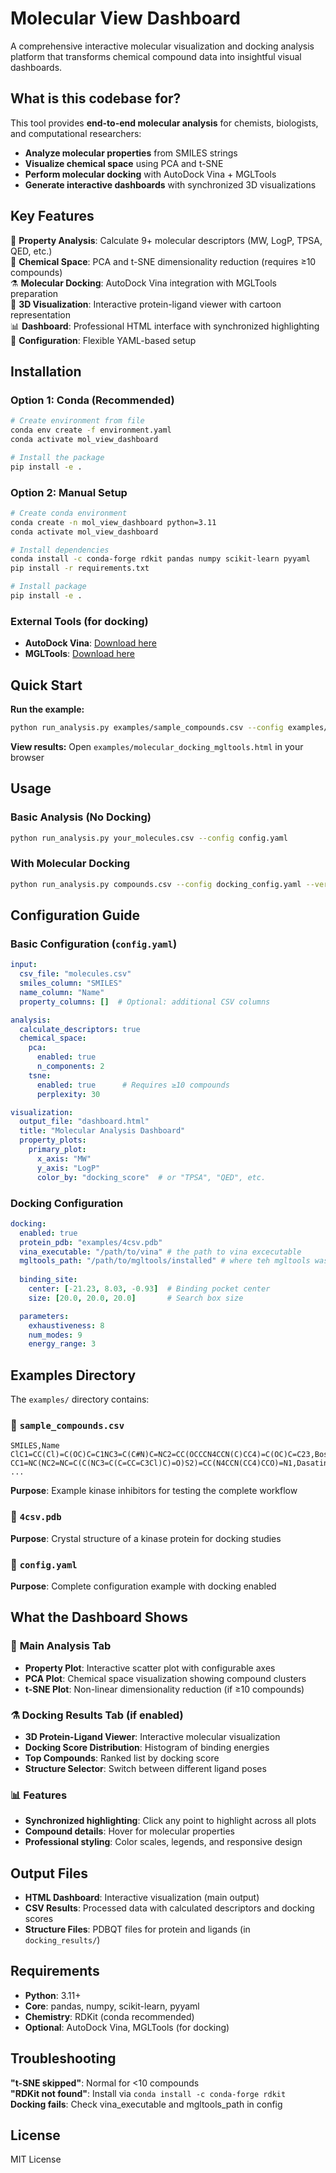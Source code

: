 # Molecular View Dashboard

A comprehensive interactive molecular visualization and docking analysis platform that transforms chemical compound data into insightful visual dashboards.

## What is this codebase for?

This tool provides **end-to-end molecular analysis** for chemists, biologists, and computational researchers:

- **Analyze molecular properties** from SMILES strings
- **Visualize chemical space** using PCA and t-SNE
- **Perform molecular docking** with AutoDock Vina + MGLTools
- **Generate interactive dashboards** with synchronized 3D visualizations

## Key Features

🧪 **Property Analysis**: Calculate 9+ molecular descriptors (MW, LogP, TPSA, QED, etc.)  
🧬 **Chemical Space**: PCA and t-SNE dimensionality reduction (requires ≥10 compounds)  
⚗️ **Molecular Docking**: AutoDock Vina integration with MGLTools preparation  
🎯 **3D Visualization**: Interactive protein-ligand viewer with cartoon representation  
📊 **Dashboard**: Professional HTML interface with synchronized highlighting  
🔧 **Configuration**: Flexible YAML-based setup  

## Installation

### Option 1: Conda (Recommended)

```bash
# Create environment from file
conda env create -f environment.yaml
conda activate mol_view_dashboard

# Install the package
pip install -e .
```

### Option 2: Manual Setup

```bash
# Create conda environment
conda create -n mol_view_dashboard python=3.11
conda activate mol_view_dashboard

# Install dependencies
conda install -c conda-forge rdkit pandas numpy scikit-learn pyyaml
pip install -r requirements.txt

# Install package
pip install -e .
```

### External Tools (for docking)

- **AutoDock Vina**: [Download here](https://vina.scripps.edu/)
- **MGLTools**: [Download here](http://mgltools.scripps.edu/)

## Quick Start

**Run the example:**

```bash
python run_analysis.py examples/sample_compounds.csv --config examples/config.yaml
```

**View results:** Open `examples/molecular_docking_mgltools.html` in your browser

## Usage

### Basic Analysis (No Docking)

```bash
python run_analysis.py your_molecules.csv --config config.yaml
```

### With Molecular Docking

```bash
python run_analysis.py compounds.csv --config docking_config.yaml --verbose
```

## Configuration Guide

### Basic Configuration (`config.yaml`)

```yaml
input:
  csv_file: "molecules.csv"
  smiles_column: "SMILES"
  name_column: "Name"
  property_columns: []  # Optional: additional CSV columns

analysis:
  calculate_descriptors: true
  chemical_space:
    pca:
      enabled: true
      n_components: 2
    tsne:
      enabled: true      # Requires ≥10 compounds
      perplexity: 30

visualization:
  output_file: "dashboard.html"
  title: "Molecular Analysis Dashboard"
  property_plots:
    primary_plot:
      x_axis: "MW"
      y_axis: "LogP" 
      color_by: "docking_score"  # or "TPSA", "QED", etc.
```

### Docking Configuration

```yaml
docking:
  enabled: true
  protein_pdb: "examples/4csv.pdb"
  vina_executable: "/path/to/vina" # the path to vina excecutable
  mgltools_path: "/path/to/mgltools/installed" # where teh mgltools was installed
  
  binding_site:
    center: [-21.23, 8.03, -0.93]  # Binding pocket center
    size: [20.0, 20.0, 20.0]       # Search box size

  parameters:
    exhaustiveness: 8
    num_modes: 9
    energy_range: 3
```

## Examples Directory

The `examples/` directory contains:

### 📁 `sample_compounds.csv`
```csv
SMILES,Name
ClC1=CC(Cl)=C(OC)C=C1NC3=C(C#N)C=NC2=CC(OCCCN4CCN(C)CC4)=C(OC)C=C23,Bosutinib
CC1=NC(NC2=NC=C(C(NC3=C(C=CC=C3Cl)C)=O)S2)=CC(N4CCN(CC4)CCO)=N1,Dasatinib
...
```
**Purpose**: Example kinase inhibitors for testing the complete workflow

### 📁 `4csv.pdb`
**Purpose**: Crystal structure of a kinase protein for docking studies

### 📁 `config.yaml`
**Purpose**: Complete configuration example with docking enabled

## What the Dashboard Shows

### 🔬 **Main Analysis Tab**
- **Property Plot**: Interactive scatter plot with configurable axes
- **PCA Plot**: Chemical space visualization showing compound clusters
- **t-SNE Plot**: Non-linear dimensionality reduction (if ≥10 compounds)

### ⚗️ **Docking Results Tab** (if enabled)
- **3D Protein-Ligand Viewer**: Interactive molecular visualization
- **Docking Score Distribution**: Histogram of binding energies
- **Top Compounds**: Ranked list by docking score
- **Structure Selector**: Switch between different ligand poses

### 📊 **Features**
- **Synchronized highlighting**: Click any point to highlight across all plots
- **Compound details**: Hover for molecular properties
- **Professional styling**: Color scales, legends, and responsive design

## Output Files

- **HTML Dashboard**: Interactive visualization (main output)
- **CSV Results**: Processed data with calculated descriptors and docking scores
- **Structure Files**: PDBQT files for protein and ligands (in `docking_results/`)

## Requirements

- **Python**: 3.11+
- **Core**: pandas, numpy, scikit-learn, pyyaml
- **Chemistry**: RDKit (conda recommended)
- **Optional**: AutoDock Vina, MGLTools (for docking)

## Troubleshooting

**"t-SNE skipped"**: Normal for <10 compounds  
**"RDKit not found"**: Install via `conda install -c conda-forge rdkit`  
**Docking fails**: Check vina_executable and mgltools_path in config  

## License

MIT License